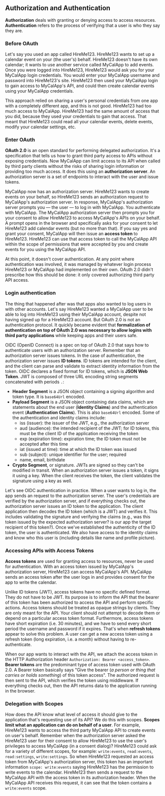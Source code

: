 ## Authorization and Authentication
**Authorization** deals with granting or denying access to access resources. **Authentication** refers to the process of verifying that a user is who they say they are.

### Before OAuth
Let's say you used an app called HireMe123. HireMe123 wants to set up a calendar event on your (the user's) behalf. HireMe123 doesn't have its own calendar; it wants to use another service called MyCalApp to add events. Once you were logged into HireMe123, HireMe123 would ask you for your MyCalApp login credentials. You would enter your MyCalApp username and password into HireMe123's site. HireMe123 then used your MyCalApp login to gain access to MyCalApp's API, and could then create calendar events using your MyCalApp credentials.

This approach relied on sharing a user's personal credentials from one app with a completely different app, and this is not good. HireMe123 had too much access to MyCalApp. HireMe123 had the same amount of access that you did, because they used your credentials to gain that access. That meant that HireMe123 could read all your calendar events, delete events, modify your calendar settings, etc.

### Enter OAuth
**OAuth 2.0** is an open standard for performing delegated authorization. It's a specification that tells us how to grant third party access to APIs without exposing credentials. Now MyCalApp can limit access to its API when called by third party clients without the risks of sharing login information or providing too much access. It does this using an **authorization server**. An authorization server is a set of endpoints to interact with the user and issue tokens.

MyCalApp now has an authorization server. HireMe123 wants to create events on your behalf, so HireMe123 sends an authorization request to MyCalApp's authorization server. In response, MyCalApp's authorization server prompts you — the user — to log in with MyCalApp. You authenticate with MyCalApp. The MyCalApp authorization server then prompts you for your consent to allow HireMe123 to access MyCalApp's APIs on your behalf. A prompt opens in the browser and specifically asks for your consent to let HireMe123 add calendar events (but no more than that). If you say yes and grant your consent, MyCalApp will then issue an **access token** to HireMe123. HireMe123 can use that access token to call the MyCalApp API within the scope of permissions that were accepted by you and create events for you using the MyCalApp API.

At this point, it doesn't cover authentication. At any point where authentication was involved, it was managed by whatever login process HireMe123 or MyCalApp had implemented on their own. OAuth 2.0 didn't prescribe how this should be done: it only covered authorizing third party API access.

### Login authentication
The thing that happened after was that apps also wanted to log users in with other accounts. Let's say HireMe123 wanted a MyCalApp user to be able to log into HireMe123 using their MyCalApp account, despite not having signed up for a HireMe123 account. But OAuth 2.0 is not an authentication protocol. It quickly became evident that **formalization of authentication on top of OAuth 2.0 was necessary to allow logins with third party applications** while keeping apps and their users safe.

OIDC (OpenID Connect) is a spec on top of OAuth 2.0 that says how to authenticate users with an authorization server. Remember that an authorization server issues tokens. In the case of authentication, the authorization server issues **ID tokens**. ID tokens are intended for the client, and the client can parse and validate to extract identity information from the token. OIDC declares a fixed format for ID tokens, which is **JSON Web Token**. JWT is composed of three URL encoding string segments concatenated with periods `.`:

- **Header Segment** is a JSON object containing a signing algorithm and token type. It is `base64Url` encoded.
- **Payload Segment** is a JSON object containing data claims, which are statements about the end user (**Identity Claims**) and the authentication event (**Authentication Claims**). This is also `base64Url` encoded. Some of the authentication and identity claims include:
  - iss (issuer): the issuer of the JWT, e.g., the authorization server
  - aud (audience): the intended recipient of the JWT; for ID tokens, this must be the client ID of the application receiving the token
  - exp (expiration time): expiration time; the ID token must not be accepted after this time
  - iat (issued at time): time at which the ID token was issued
  - sub (subject): unique identifier for the user; required
  - name, email, birthdate
- **Crypto Segment**, or signature. JWTs are signed so they can't be modified in transit. When an authorization server issues a token, it signs it using a key. When the client receives the token, the client validates the signature using a key as well.

Let's see OIDC authentication in practice. When a user wants to log in, the app sends an request to the authorization server. The user's credentials are verified by the authorization server, and if everything checks out, the authorization server issues an ID token to the application. The client application then decodes the ID token (which is a JWT) and verifies it. This includes validating the signature and verifying the claims (e.g., was this token issued by the expected authorization server? is our app the target recipient of this token?). Once we've established the authenticity of the ID token, the user is authenticated. We also have access to the identity claims and know who this user is (including details like name and profile picture).

### Accessing APIs with Access Tokens
**Access tokens** are used for granting access to resources, never be used for authentication. With an access token issued by MyCalApp's authorization server, HireMe123 can access MyCalApp's API. MyCalApp sends an access token after the user logs in and provides consent for the app to write the calendar.

Unlike ID tokens (JWT), access tokens have no specific defined format. They do not have to be JWT. Its purpose is to inform the API that the bearer of this token has been authorized to access the API and perform specific actions. Access tokens should be treated as opaque strings by clients. They are only meant for the API. Your client should not attempt to decode them or depend on a particular access token format. Furthermore, access tokens have short expiration (i.e. 30 minutes), and we have to send every short period the username and password if it expires. That's when **refresh tokens** appear to solve this problem. A user can get a new access token using a refresh token (long expiration, i.e. a month) without having to re-authenticate.

When our app wants to interact with the API, we attach the access token in the HTTP Authorization header `Authorization: Bearer <access_token>`. **Bearer tokens** are the predominant type of access token used with OAuth 2.0. A Bearer token basically says "Give the bearer (*a person or thing that carries or holds something*) of this token access". The authorized request is then sent to the API, which verifies the token using middleware. If everything checks out, then the API returns data to the application running in the browser.

### Delegation with Scopes
How does the API know what level of access it should give to the application that's requesting use of its API? We do this with scopes. **Scopes limit what an application can do on behalf of a user**. For example, HireMe123 wants to access the third party MyCalApp API to create events on user's behalf. Remember when the authorization server asked the HireMe123 user for their consent to allow HireMe123 to use the user's privileges to access MyCalApp (in a consent dialog)? HireMe123 could ask for a variety of different scopes, for example: `write:events`, `read:events`, `read:settings`, `write:settings`. So when HireMe123 requested an access token from MyCalApp's authorization server, this token has an important information `scope: write:events` saying HireMe123 has the permission to write events to the calendar. HireMe123 then sends a request to the MyCalApp API with the access token in its authorization header. When the MyCalApp API receives this request, it can see that the token contains a `write:events` scope.
